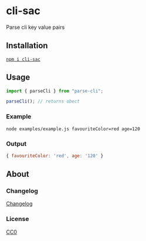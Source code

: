 # cli-sac

Parse cli key value pairs

## Installation

[`npm i cli-sac`](https://www.npmjs.com/package/cli-sac)

## Usage


```js
import { parseCli } from "parse-cli";

parseCli(); // returns obect
```

### Example

```
node examples/example.js favouriteColor=red age=120
```

### Output

```js
{ favouriteColor: 'red', age: '120' }
```

## About

### Changelog

[Changelog](./changelog.md)


### License

[CC0](./license.txt)

